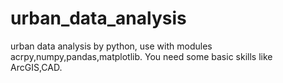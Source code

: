 # urban_data_analysis

urban data analysis by python, use with modules acrpy,numpy,pandas,matplotlib.
You need some basic skills like ArcGIS,CAD.